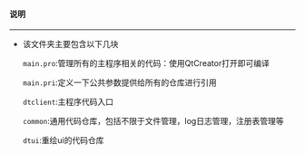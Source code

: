 #### 说明

----

* 该文件夹主要包含以下几块

  ```main.pro```:管理所有的主程序相关的代码：使用QtCreator打开即可编译

  ```main.pri```:定义一下公共参数提供给所有的仓库进行引用

  ```dtclient```:主程序代码入口

  ```common```:通用代码仓库，包括不限于文件管理，log日志管理，注册表管理等

  ```dtui```:重绘ui的代码仓库